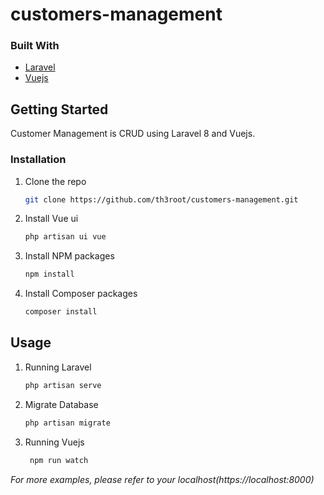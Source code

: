 # customers-management

### Built With

* [Laravel](https://laravel.com)
* [Vuejs](https://vuejs.org)



<!-- GETTING STARTED -->
## Getting Started

Customer Management is CRUD using Laravel 8 and Vuejs.

### Installation

1. Clone the repo
   ```sh
   git clone https://github.com/th3root/customers-management.git
   ```
2. Install Vue ui
    ```sh
    php artisan ui vue
    ```

3. Install NPM packages
   ```sh
   npm install
   ```
4. Install Composer packages
   ```sh
   composer install
   ```



<!-- USAGE EXAMPLES -->
## Usage

1. Running Laravel
   ```sh
   php artisan serve
   ```
2. Migrate Database
   ```sh
   php artisan migrate
   ```
3. Running Vuejs
   ```sh
    npm run watch
   ```

_For more examples, please refer to your localhost(https://localhost:8000)_


